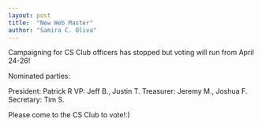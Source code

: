 ```yaml
---
layout: post
title:  "New Web Master"
author: "Samira C. Oliva"
---
```


Campaigning for CS Club officers has stopped but
voting will run from  April 24-26! 

Nominated parties:

President: Patrick R
VP: Jeff B., Justin T. 
Treasurer: Jeremy M., Joshua F.
Secretary: Tim S. 

Please come to the CS Club to vote!:)


